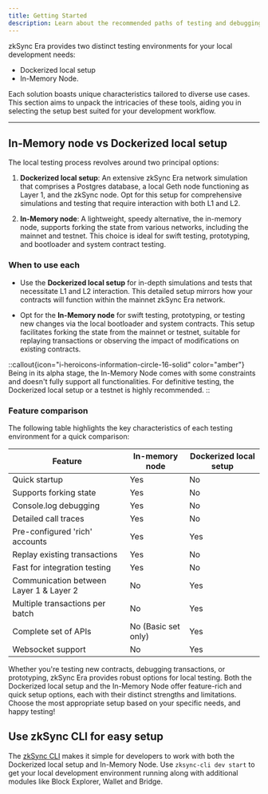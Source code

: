 ```yaml
---
title: Getting Started
description: Learn about the recommended paths of testing and debugging your projects on zkSync.
---
```


zkSync Era provides two distinct testing environments for your local development needs:

- Dockerized local setup
- In-Memory Node.

Each solution boasts unique characteristics tailored to diverse use cases.
This section aims to unpack the intricacies of these tools, aiding you in selecting the setup best suited for your development workflow.

---
## In-Memory node vs Dockerized local setup

The local testing process revolves around two principal options:

1. **Dockerized local setup**: An extensive zkSync Era network simulation that comprises a Postgres database,
a local Geth node functioning as Layer 1, and the zkSync node.
Opt for this setup for comprehensive simulations and testing that require interaction with both L1 and L2.

2. **In-Memory node**: A lightweight, speedy alternative, the in-memory node, supports forking the state from various networks,
including the mainnet and testnet. This choice is ideal for swift testing, prototyping, and bootloader and system contract testing.

### When to use each

- Use the **Dockerized local setup** for in-depth simulations and tests that necessitate L1 and L2 interaction.
This detailed setup mirrors how your contracts will function within the mainnet zkSync Era network.

- Opt for the **In-Memory node** for swift testing, prototyping, or testing new changes via the local bootloader and system contracts.
This setup facilitates forking the state from the mainnet or testnet, suitable for replaying transactions
or observing the impact of modifications on existing contracts.

<!-- TODO: is this still a thing to callout? -->
::callout{icon="i-heroicons-information-circle-16-solid" color="amber"}
Being in its alpha stage, the In-Memory Node comes with some constraints and doesn't fully support all functionalities.
For definitive testing, the Dockerized local setup or a testnet is highly recommended.
::

### Feature comparison

The following table highlights the key characteristics of each testing environment for a quick comparison:

| Feature                                 | In-memory node      | Dockerized local setup |
| --------------------------------------- | ------------------- | ---------------------- |
| Quick startup                           | Yes                 | No                     |
| Supports forking state                  | Yes                 | No                     |
| Console.log debugging                   | Yes                 | No                     |
| Detailed call traces                    | Yes                 | No                     |
| Pre-configured 'rich' accounts          | Yes                 | Yes                    |
| Replay existing transactions            | Yes                 | No                     |
| Fast for integration testing            | Yes                 | No                     |
| Communication between Layer 1 & Layer 2 | No                  | Yes                    |
| Multiple transactions per batch         | No                  | Yes                    |
| Complete set of APIs                    | No (Basic set only) | Yes                    |
| Websocket support                       | No                  | Yes                    |

Whether you're testing new contracts, debugging transactions, or prototyping, zkSync Era provides robust options for local testing.
Both the Dockerized local setup and the In-Memory Node offer feature-rich and quick setup options, each with their distinct strengths and limitations.
Choose the most appropriate setup based on your specific needs, and happy testing!

## Use zkSync CLI for easy setup

The [zkSync CLI](/build/tooling/zksync-cli) makes it simple for developers to work with both the Dockerized local setup and In-Memory Node.
Use `zksync-cli dev start` to get your local development environment running along with additional modules like Block Explorer, Wallet and Bridge.
